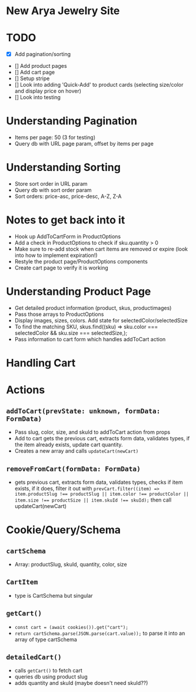 # New Arya Jewelry Site

# TODO
- [x] Add pagination/sorting
- [] Add product pages
- [] Add cart page
- [] Setup stripe
- [] Look into adding 'Quick-Add' to product cards (selecting size/color and display price on hover)
- [] Look into testing

# Understanding Pagination
- Items per page: 50 (3 for testing)
- Query db with URL page param, offset by items per page

# Understanding Sorting
- Store sort order in URL param
- Query db with sort order param
- Sort orders: price-asc, price-desc, A-Z, Z-A

# Notes to get back into it
- Hook up AddToCartForm in ProductOptions
- Add a check in ProductOptions to check if sku.quantity > 0
- Make sure to re-add stock when cart items are removed or expire (look into how to implement expiration!)
- Restyle the product page/ProductOptions components
- Create cart page to verify it is working

# Understanding Product Page
- Get detailed product information (product, skus, productimages)
- Pass those arrays to ProductOptions
- Display images, sizes, colors. Add state for selectedColor/selectedSize
- To find the matching SKU, skus.find((sku) => sku.color === selectedColor && sku.size === selectedSize,);
- Pass information to cart form which handles addToCart action

# Handling Cart

# Actions
## `addToCart(prevState: unknown, formData: FormData)`
- Pass slug, color, size, and skuId to addToCart action from props
- Add to cart gets the previous cart, extracts form data, validates types, if the item already exists, update cart quantity.
- Creates a new array and calls `updateCart(newCart)`
## `removeFromCart(formData: FormData)`
- gets previous cart, extracts form data, validates types, checks if item exists, if it does, filter it out with `prevCart.filter((item) => item.productSlug !== productSlug || item.color !== productColor || item.size !== productSize || item.skuId !== skuId);` then call updateCart(newCart)

# Cookie/Query/Schema
## `cartSchema`
- Array: productSlug, skuId, quantity, color, size
## `CartItem`
- type is CartSchema but singular
## `getCart()`
- `const cart = (await cookies()).get("cart");`
- `return cartSchema.parse(JSON.parse(cart.value));` to parse it into an array of type cartSchema
## `detailedCart()`
- calls `getCart()` to fetch cart
- queries db using product slug
- adds quantity and skuId (maybe doesn't need skuId??)


